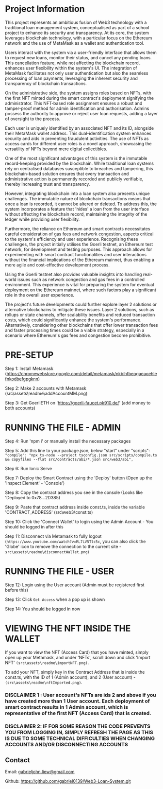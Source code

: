 # Project Information
This project represents an ambitious fusion of Web3 technology with a traditional loan management system, conceptualised as part of a school project to enhance its security and transparency. At its core, the system leverages blockchain technology, with a particular focus on the Ethereum network and the use of MetaMask as a wallet and authentication tool.

Users interact with the system via a user-friendly interface that allows them to request new loans, monitor their status, and cancel any pending loans. This cancellation feature, while not affecting the blockchain record, enhances user flexibility within the system's UI. The integration of MetaMask facilitates not only user authentication but also the seamless processing of loan payments, leveraging the inherent security and transparency of blockchain transactions.

On the administrative side, the system assigns roles based on NFTs, with the first NFT minted during the smart contract's deployment signifying the administrator. This NFT-based role assignment ensures a robust and tamper-proof method for admin identification and authorisation. Admins possess the authority to approve or reject user loan requests, adding a layer of oversight to the process.

Each user is uniquely identified by an associated NFT and its ID, alongside their MetaMask wallet address. This dual-identification system enhances security and aids in preventing fraudulent activities. The use of NFTs as access cards for different user roles is a novel approach, showcasing the versatility of NFTs beyond mere digital collectibles.

One of the most significant advantages of this system is the immutable record-keeping provided by the blockchain. While traditional loan systems rely on centralised databases susceptible to breaches and tampering, this blockchain-based solution ensures that every transaction and administrative action is permanently recorded and publicly verifiable, thereby increasing trust and transparency.

However, integrating blockchain into a loan system also presents unique challenges. The immutable nature of blockchain transactions means that once a loan is recorded, it cannot be altered or deleted. To address this, the system incorporates a feature that 'hides' a loan from the user interface without affecting the blockchain record, maintaining the integrity of the ledger while providing user flexibility.

Furthermore, the reliance on Ethereum and smart contracts necessitates careful consideration of gas fees and network congestion, aspects critical to the system's efficiency and user experience. Recognising these challenges, the project initially utilises the Goerli testnet, an Ethereum test network, for development and testing purposes. This approach allows for experimenting with smart contract functionalities and user interactions without the financial implications of the Ethereum mainnet, thus enabling a more agile and cost-effective development process.

Using the Goerli testnet also provides valuable insights into handling real-world issues such as network congestion and gas fees in a controlled environment. This experience is vital for preparing the system for eventual deployment on the Ethereum mainnet, where such factors play a significant role in the overall user experience.

The project's future developments could further explore layer 2 solutions or alternative blockchains to mitigate these issues. Layer 2 solutions, such as rollups or state channels, offer scalability benefits and reduced transaction costs, which could significantly enhance the system's performance. Alternatively, considering other blockchains that offer lower transaction fees and faster processing times could be a viable strategy, especially in a scenario where Ethereum's gas fees and congestion become prohibitive.



# PRE-SETUP

Step 1: Install Metamask (https://chromewebstore.google.com/detail/metamask/nkbihfbeogaeaoehlefnkodbefgpgknn)

Step 2: Make 2 accounts with Metamask (src\assets\readme\addAccountMM.png)

Step 3: Get GoerliETH on 'https://goerli-faucet.pk910.de/' (add money to both accounts)

# RUNNING THE FILE - ADMIN

Step 4: Run 'npm i' or manually install the necessary packages

Step 5: Add this line to your package.json, below "start" under "scripts": ```"compile": "npx ts-node --project tsconfig.json src/scripts/compile.ts && copyfiles --flat src/contracts/abi/*.json src/web3/abi",```

Step 6: Run Ionic Serve

Step 7: Deploy the Smart Contract using the 'Deploy' button (Open up the 'Inspect Element' - 'Console')

Step 8: Copy the contract address you see in the console (Looks like 'Deployed to 0x78...2D385)

Step 9: Paste that contract address inside const.ts, inside the variable 'CONTRACT_ADDRESS' (src\web3\const.ts)

Step 10: Click the 'Connect Wallet' to login using the Admin Account - You should be logged in after this

Step 11: Disconnect via Metamask to fully logout (```https://www.youtube.com/watch?v=RL7LV5Tlc5c```, you can also click the 'Globe' icon to remove the connection to the current site - ```src\assets\readme\disconnectWallet.png```)

# RUNNING THE FILE - USER

Step 12: Login using the User account (Admin must be registered first before this)

Step 13: Click ```Get Access``` when a pop up is shown

Step 14: You should be logged in now


# VIEWING THE NFT INSIDE THE WALLET
If you want to view the NFT (Access Card) that you have minted, simply open up your Metamask, and under 'NFTs', scroll down and click 'Import NFT' ```(src\assets\readme\importNFT.png)```. 

To add your NFT, simply key in the Contract Address that is inside the const.ts, with the ID of 1 (Admin account), and 2 (User account) - ```(src\assets\readme\nftImported.png)```.

### DISCLAIMER 1 : User account's NFTs are ids 2 and above if you have created more than 1 User account. Each deployment of smart contract results in 1 Admin account, which is representative of the first NFT (Access Card) that is created. 

### DISCLAIMER 2: IF FOR SOME REASON THE CODE PREVENTS YOU FROM LOGGING IN, SIMPLY REFRESH THE PAGE AS THIS IS DUE TO SOME TECHNICAL DIFFICULTIES WHEN CHANGING ACCOUNTS AND/OR DISCONNECTING ACCOUNTS

## Contact
Email: gabrieljohn.liew@gmail.com

Github: https://github.com/gabriel0139/Web3-Loan-System.git